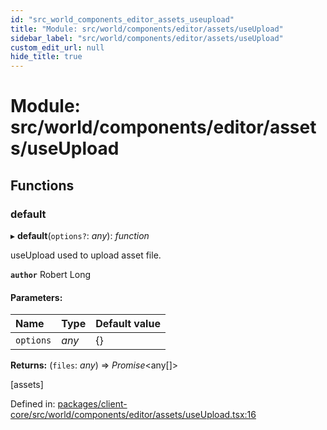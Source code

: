 ```yaml
---
id: "src_world_components_editor_assets_useupload"
title: "Module: src/world/components/editor/assets/useUpload"
sidebar_label: "src/world/components/editor/assets/useUpload"
custom_edit_url: null
hide_title: true
---
```


# Module: src/world/components/editor/assets/useUpload

## Functions

### default

▸ **default**(`options?`: *any*): *function*

useUpload used to upload asset file.

**`author`** Robert Long

#### Parameters:

| Name | Type | Default value |
| :------ | :------ | :------ |
| `options` | *any* | {} |

**Returns:** (`files`: *any*) => *Promise*<any[]\>

[assets]

Defined in: [packages/client-core/src/world/components/editor/assets/useUpload.tsx:16](https://github.com/xr3ngine/xr3ngine/blob/2d83606b6/packages/client-core/src/world/components/editor/assets/useUpload.tsx#L16)
